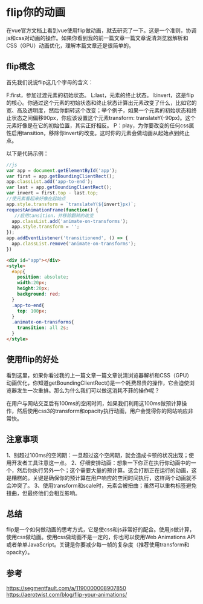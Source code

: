 # flip你的动画

在vue官方文档上看到vue使用flip做动画，就去研究了一下。这是一个准则，协调js和css对动画的操作。如果你看到我的前一篇文章一篇文章说清浏览器解析和CSS（GPU）动画优化，理解本篇文章还是很简单的。

## flip概念
首先我们说说flip这几个字母的含义：

F:first，参加过渡元素的初始状态。
L:last，元素的终止状态。
I:invert，这是flip的核心。你通过这个元素的初始状态和终止状态计算出元素改变了什么，比如它的宽、高及透明度，然后你翻转这个改变；举个例子，如果一个元素的初始状态和终止状态之间偏移90px，你应该设置这个元素transform: translateY(-90px)。这个元素好像是在它的初始位置，其实正好相反。
P：play，为你要改变的任何css属性启用tansition，移除你invert的改变。这时你的元素会做动画从起始点到终止点。

以下是代码示例：
```js
//js
var app = document.getElementById('app');
var first = app.getBoundingClientRect();
app.classList.add('app-to-end');
var last = app.getBoundingClientRect();
var invert = first.top - last.top;
//使元素看起来好像在起始点
app.style.transform = `translateY(${invert}px)`;
requestAnimationFrame(function() {
   //启用tansition，并移除翻转的改变
  app.classList.add('animate-on-transforms');
  app.style.transform = '';
});
app.addEventListener('transitionend', () => {
  app.classList.remove('animate-on-transforms');
})
```

```html
<div id="app"></div>
<style>
  #app{
    position: absolute;
    width:20px;
    height:20px;
    background: red;
  }
  .app-to-end{
    top: 100px;
  }
  .animate-on-transforms{
    transition: all 2s;
  }
</style>
```

## 使用flip的好处
看到这里，如果你看过我的上一篇文章一篇文章说清浏览器解析和CSS（GPU）动画优化，你知道getBoundingClientRect()是一个耗费昂贵的操作，它会迫使浏览器发生一次重排。那么为什么我们可以做这消耗不菲的操作呢？

在用户与网站交互后有100ms的空闲时间，如果我们利用这100ms做预计算操作，然后使用css3的transform和opacity执行动画，用户会觉得你的网站响应非常快。

## 注意事项

1、别超过100ms的空闲期：一旦超过这个空闲期，就会造成卡顿的状况出现；使用开发者工具注意这一点。
2、仔细安排动画：想象一下你正在执行你动画中的一个，然后你执行另外一个；这个需要大量的预计算。这会打断正在运行的动画，这是糟糕的。关键是确保你的预计算在用户响应的空闲时间执行，这样两个动画就不会冲突了。
3、使用transform和scale时，元素会被扭曲；虽然可以重构标签避免扭曲，但最终他们会相互影响。

## 总结
flip是一个如何做动画的思考方式，它是使css和js非常好的配合。使用js做计算，使用css做动画。使用css做动画不是一定的，你也可以使用Web Animations API或者单单JavaScript。关键是你要减少每一帧的复杂度（推荐使用transform和opacity）。

## 参考
https://segmentfault.com/a/1190000008907850
https://aerotwist.com/blog/flip-your-animations/